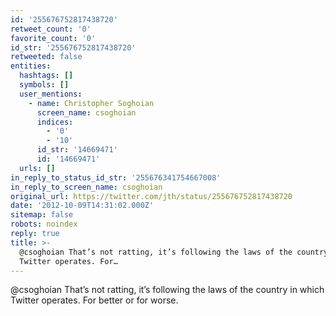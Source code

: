 ```yaml
---
id: '255676752817438720'
retweet_count: '0'
favorite_count: '0'
id_str: '255676752817438720'
retweeted: false
entities:
  hashtags: []
  symbols: []
  user_mentions:
    - name: Christopher Soghoian
      screen_name: csoghoian
      indices:
        - '0'
        - '10'
      id_str: '14669471'
      id: '14669471'
  urls: []
in_reply_to_status_id_str: '255676341754667008'
in_reply_to_screen_name: csoghoian
original_url: https://twitter.com/jth/status/255676752817438720
date: '2012-10-09T14:31:02.000Z'
sitemap: false
robots: noindex
reply: true
title: >-
  @csoghoian That’s not ratting, it’s following the laws of the country in which
  Twitter operates. For…
---
```


@csoghoian That’s not ratting, it’s following the laws of the country in which Twitter operates. For better or for worse.